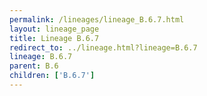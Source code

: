 ```yaml
---
permalink: /lineages/lineage_B.6.7.html
layout: lineage_page
title: Lineage B.6.7
redirect_to: ../lineage.html?lineage=B.6.7
lineage: B.6.7
parent: B.6
children: ['B.6.7']
---
```

